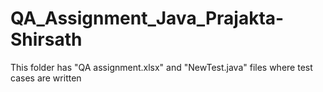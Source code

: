# QA_Assignment_Java_Prajakta-Shirsath
This folder has "QA assignment.xlsx" and "NewTest.java" files where test cases are written
